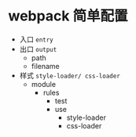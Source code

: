 # webpack 简单配置

- 入口 `entry`
- 出口 `output`
  - path
  - filename
- 样式 `style-loader/ css-loader`
  - module
    - rules
      - test
      - use
        - style-loader
        - css-loader